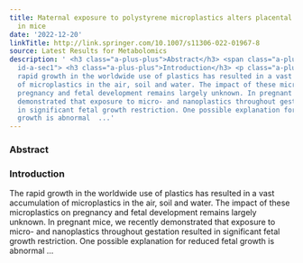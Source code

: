 ```yaml
---
title: Maternal exposure to polystyrene microplastics alters placental metabolism
  in mice
date: '2022-12-20'
linkTitle: http://link.springer.com/10.1007/s11306-022-01967-8
source: Latest Results for Metabolomics
description: ' <h3 class="a-plus-plus">Abstract</h3> <span class="a-plus-plus abstract-section
  id-a-sec1"> <h3 class="a-plus-plus">Introduction</h3> <p class="a-plus-plus">The
  rapid growth in the worldwide use of plastics has resulted in a vast accumulation
  of microplastics in the air, soil and water. The impact of these microplastics on
  pregnancy and fetal development remains largely unknown. In pregnant mice, we recently
  demonstrated that exposure to micro- and nanoplastics throughout gestation resulted
  in significant fetal growth restriction. One possible explanation for reduced fetal
  growth is abnormal  ...'
---
```

 <h3 class="a-plus-plus">Abstract</h3> <span class="a-plus-plus abstract-section id-a-sec1"> <h3 class="a-plus-plus">Introduction</h3> <p class="a-plus-plus">The rapid growth in the worldwide use of plastics has resulted in a vast accumulation of microplastics in the air, soil and water. The impact of these microplastics on pregnancy and fetal development remains largely unknown. In pregnant mice, we recently demonstrated that exposure to micro- and nanoplastics throughout gestation resulted in significant fetal growth restriction. One possible explanation for reduced fetal growth is abnormal  ...